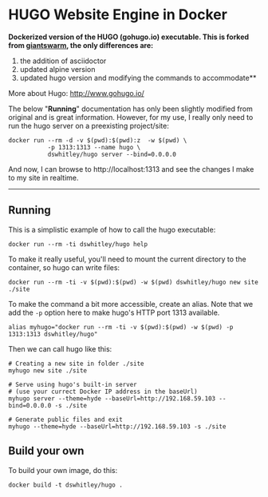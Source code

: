 # HUGO Website Engine in Docker

**Dockerized version of the HUGO (gohugo.io) executable. This is forked from [giantswarm](https://github.com/giantswarm/hugo-docker), the only differences are:**

1. the addition of asciidoctor
2. updated alpine version
3. updated hugo version and modifying the commands to accommodate**

More about Hugo: http://www.gohugo.io/

The below "**Running**" documentation has only been slightly modified from original and is great information.  However, for my use, I really only need to run the hugo server on a preexisting project/site:

```
docker run --rm -d -v $(pwd):$(pwd):z  -w $(pwd) \
           -p 1313:1313 --name hugo \
           dswhitley/hugo server --bind=0.0.0.0
```

And now, I can browse to http://localhost:1313 and see the changes I make to my site in realtime.

----

## Running

This is a simplistic example of how to call the hugo executable:

    docker run --rm -ti dswhitley/hugo help

To make it really useful, you'll need to mount the current directory to the container, so hugo can write files:

    docker run --rm -ti -v $(pwd):$(pwd) -w $(pwd) dswhitley/hugo new site ./site

To make the command a bit more accessible, create an alias. Note that we add the `-p` option here to make hugo's HTTP port 1313 available.

    alias myhugo="docker run --rm -ti -v $(pwd):$(pwd) -w $(pwd) -p 1313:1313 dswhitley/hugo"

Then we can call hugo like this:

    # Creating a new site in folder ./site
    myhugo new site ./site

    # Serve using hugo's built-in server
    # (use your currect Docker IP address in the baseUrl)
    myhugo server --theme=hyde --baseUrl=http://192.168.59.103 --bind=0.0.0.0 -s ./site

    # Generate public files and exit
    myhugo --theme=hyde --baseUrl=http://192.168.59.103 -s ./site

## Build your own

To build your own image, do this:

    docker build -t dswhitley/hugo .
